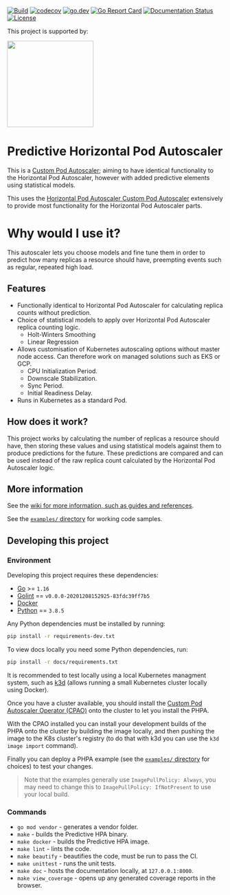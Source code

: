 [![Build](https://github.com/jthomperoo/predictive-horizontal-pod-autoscaler/workflows/main/badge.svg)](https://github.com/jthomperoo/predictive-horizontal-pod-autoscaler/actions)
[![codecov](https://codecov.io/gh/jthomperoo/predictive-horizontal-pod-autoscaler/branch/master/graph/badge.svg)](https://codecov.io/gh/jthomperoo/predictive-horizontal-pod-autoscaler)
[![go.dev](https://img.shields.io/badge/go.dev-reference-007d9c?logo=go&logoColor=white&style=flat)](https://pkg.go.dev/github.com/jthomperoo/predictive-horizontal-pod-autoscaler)
[![Go Report Card](https://goreportcard.com/badge/github.com/jthomperoo/predictive-horizontal-pod-autoscaler)](https://goreportcard.com/report/github.com/jthomperoo/predictive-horizontal-pod-autoscaler)
[![Documentation Status](https://readthedocs.org/projects/predictive-horizontal-pod-autoscaler/badge/?version=latest)](https://predictive-horizontal-pod-autoscaler.readthedocs.io/en/latest)
[![License](https://img.shields.io/:license-apache-blue.svg)](https://www.apache.org/licenses/LICENSE-2.0.html)

<p>This project is supported by:</p>
<p>
  <a href="https://www.digitalocean.com/">
    <img src="https://opensource.nyc3.cdn.digitaloceanspaces.com/attribution/assets/SVG/DO_Logo_horizontal_blue.svg" width="201px">
  </a>
</p>

# Predictive Horizontal Pod Autoscaler

This is a [Custom Pod Autoscaler](https://www.github.com/jthomperoo/custom-pod-autoscaler); aiming to have identical
functionality to the Horizontal Pod Autoscaler, however with added predictive elements using statistical models.

This uses the [Horizontal Pod Autoscaler Custom Pod
Autoscaler](https://www.github.com/jthomperoo/horizontal-pod-autoscaler) extensively to provide most functionality for
the Horizontal Pod Autoscaler parts.

# Why would I use it?

This autoscaler lets you choose models and fine tune them in order to predict how many replicas a resource should have,
preempting events such as regular, repeated high load.

## Features

* Functionally identical to Horizontal Pod Autoscaler for calculating replica counts without prediction.
* Choice of statistical models to apply over Horizontal Pod Autoscaler replica counting logic.
    * Holt-Winters Smoothing
    * Linear Regression
* Allows customisation of Kubernetes autoscaling options without master node access. Can therefore work on managed
solutions such as EKS or GCP.
    * CPU Initialization Period.
    * Downscale Stabilization.
    * Sync Period.
    * Initial Readiness Delay.
* Runs in Kubernetes as a standard Pod.

## How does it work?

This project works by calculating the number of replicas a resource should have, then storing these values and using
statistical models against them to produce predictions for the future. These predictions are compared and can be used
instead of the raw replica count calculated by the Horizontal Pod Autoscaler logic.

## More information

See the [wiki for more information, such as guides and
references](https://predictive-horizontal-pod-autoscaler.readthedocs.io/en/latest/).

See the [`examples/` directory](./examples) for working code samples.

## Developing this project

### Environment

Developing this project requires these dependencies:

* [Go](https://golang.org/doc/install) >= `1.16`
* [Golint](https://github.com/golang/lint) == `v0.0.0-20201208152925-83fdc39ff7b5`
* [Docker](https://docs.docker.com/install/)
* [Python](https://www.python.org/downloads/) == `3.8.5`

Any Python dependencies must be installed by running:

```bash
pip install -r requirements-dev.txt
```

To view docs locally you need some Python dependencies, run:

```bash
pip install -r docs/requirements.txt
```

It is recommended to test locally using a local Kubernetes managment system, such as
[k3d](https://github.com/rancher/k3d) (allows running a small Kubernetes cluster locally using Docker).

Once you have
a cluster available, you should install the [Custom Pod Autoscaler Operator
(CPAO)](https://github.com/jthomperoo/custom-pod-autoscaler-operator/blob/master/INSTALL.md)
onto the cluster to let you install the PHPA.

With the CPAO installed you can install your development builds of the PHPA onto the cluster by building the image
locally, and then pushing the image to the K8s cluster's registry (to do that with k3d you can use the
`k3d image import` command).

Finally you can deploy a PHPA example (see the [`examples/` directory](./examples) for choices) to test your changes.

> Note that the examples generally use `ImagePullPolicy: Always`, you may need to change this to
> `ImagePullPolicy: IfNotPresent` to use your local build.

### Commands

* `go mod vendor` - generates a vendor folder.
* `make` - builds the Predictive HPA binary.
* `make docker` - builds the Predictive HPA image.
* `make lint` - lints the code.
* `make beautify` - beautifies the code, must be run to pass the CI.
* `make unittest` - runs the unit tests.
* `make doc` - hosts the documentation locally, at `127.0.0.1:8000`.
* `make view_coverage` - opens up any generated coverage reports in the browser.
